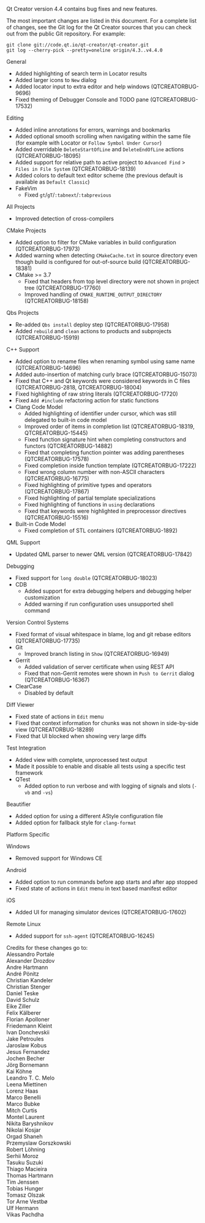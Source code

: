 Qt Creator version 4.4 contains bug fixes and new features.

The most important changes are listed in this document. For a complete
list of changes, see the Git log for the Qt Creator sources that
you can check out from the public Git repository. For example:

    git clone git://code.qt.io/qt-creator/qt-creator.git
    git log --cherry-pick --pretty=oneline origin/4.3..v4.4.0

General

* Added highlighting of search term in Locator results
* Added larger icons to `New` dialog
* Added locator input to extra editor and help windows (QTCREATORBUG-9696)
* Fixed theming of Debugger Console and TODO pane (QTCREATORBUG-17532)

Editing

* Added inline annotations for errors, warnings and bookmarks
* Added optional smooth scrolling when navigating within the same file
  (for example with Locator or `Follow Symbol Under Cursor`)
* Added overridable `DeleteStartOfLine` and `DeleteEndOfLine` actions
  (QTCREATORBUG-18095)
* Added support for relative path to active project to `Advanced Find` >
  `Files in File System` (QTCREATORBUG-18139)
* Added colors to default text editor scheme (the previous default is
  available as `Default Classic`)
* FakeVim
    * Fixed `gt`/`gT`/`:tabnext`/`:tabprevious`

All Projects

* Improved detection of cross-compilers

CMake Projects

* Added option to filter for CMake variables in build configuration
  (QTCREATORBUG-17973)
* Added warning when detecting `CMakeCache.txt` in source directory even though
  build is configured for out-of-source build (QTCREATORBUG-18381)
* CMake >= 3.7
    * Fixed that headers from top level directory were not shown in project tree
      (QTCREATORBUG-17760)
    * Improved handling of `CMAKE_RUNTIME_OUTPUT_DIRECTORY` (QTCREATORBUG-18158)

Qbs Projects

* Re-added `Qbs install` deploy step (QTCREATORBUG-17958)
* Added `rebuild` and `clean` actions to products and subprojects
  (QTCREATORBUG-15919)

C++ Support

* Added option to rename files when renaming symbol using same name
  (QTCREATORBUG-14696)
* Added auto-insertion of matching curly brace (QTCREATORBUG-15073)
* Fixed that C++ and Qt keywords were considered keywords in C files
  (QTCREATORBUG-2818, QTCREATORBUG-18004)
* Fixed highlighting of raw string literals (QTCREATORBUG-17720)
* Fixed `Add #include` refactoring action for static functions
* Clang Code Model
    * Added highlighting of identifier under cursor, which was still
      delegated to built-in code model
    * Improved order of items in completion list
      (QTCREATORBUG-18319, QTCREATORBUG-15445)
    * Fixed function signature hint when completing constructors and functors
      (QTCREATORBUG-14882)
    * Fixed that completing function pointer was adding parentheses
      (QTCREATORBUG-17578)
    * Fixed completion inside function template (QTCREATORBUG-17222)
    * Fixed wrong column number with non-ASCII characters (QTCREATORBUG-16775)
    * Fixed highlighting of primitive types and operators (QTCREATORBUG-17867)
    * Fixed highlighting of partial template specializations
    * Fixed highlighting of functions in `using` declarations
    * Fixed that keywords were highlighted in preprocessor directives
      (QTCREATORBUG-15516)
* Built-in Code Model
    * Fixed completion of STL containers (QTCREATORBUG-1892)

QML Support

* Updated QML parser to newer QML version (QTCREATORBUG-17842)

Debugging

* Fixed support for `long double` (QTCREATORBUG-18023)
* CDB
    * Added support for extra debugging helpers and debugging helper
      customization
    * Added warning if run configuration uses unsupported shell command

Version Control Systems

* Fixed format of visual whitespace in blame, log and git rebase editors
  (QTCREATORBUG-17735)
* Git
    * Improved branch listing in `Show` (QTCREATORBUG-16949)
* Gerrit
    * Added validation of server certificate when using REST API
    * Fixed that non-Gerrit remotes were shown in `Push to Gerrit` dialog
      (QTCREATORBUG-16367)
* ClearCase
    * Disabled by default

Diff Viewer

* Fixed state of actions in `Edit` menu
* Fixed that context information for chunks was not shown in side-by-side view
  (QTCREATORBUG-18289)
* Fixed that UI blocked when showing very large diffs

Test Integration

* Added view with complete, unprocessed test output
* Made it possible to enable and disable all tests using a specific test
  framework
* QTest
    * Added option to run verbose and with logging of signals and slots
      (`-vb` and `-vs`)

Beautifier

* Added option for using a different AStyle configuration file
* Added option for fallback style for `clang-format`

Platform Specific

Windows

* Removed support for Windows CE

Android

* Added option to run commands before app starts and after app stopped
* Fixed state of actions in `Edit` menu in text based manifest editor

iOS

* Added UI for managing simulator devices (QTCREATORBUG-17602)

Remote Linux

* Added support for `ssh-agent` (QTCREATORBUG-16245)

Credits for these changes go to:  
Alessandro Portale  
Alexander Drozdov  
Andre Hartmann  
André Pönitz  
Christian Kandeler  
Christian Stenger  
Daniel Teske  
David Schulz  
Eike Ziller  
Felix Kälberer  
Florian Apolloner  
Friedemann Kleint  
Ivan Donchevskii  
Jake Petroules  
Jaroslaw Kobus  
Jesus Fernandez  
Jochen Becher  
Jörg Bornemann  
Kai Köhne  
Leandro T. C. Melo  
Leena Miettinen  
Lorenz Haas  
Marco Benelli  
Marco Bubke  
Mitch Curtis  
Montel Laurent  
Nikita Baryshnikov  
Nikolai Kosjar  
Orgad Shaneh  
Przemyslaw Gorszkowski  
Robert Löhning  
Serhii Moroz  
Tasuku Suzuki  
Thiago Macieira  
Thomas Hartmann  
Tim Jenssen  
Tobias Hunger  
Tomasz Olszak  
Tor Arne Vestbø  
Ulf Hermann  
Vikas Pachdha
